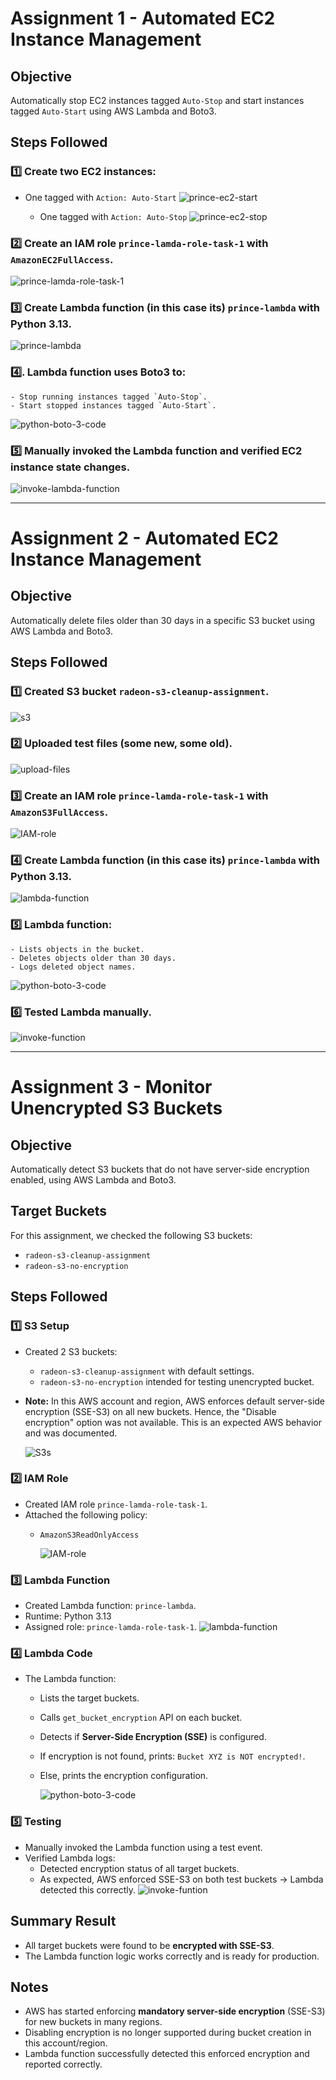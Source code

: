 ﻿# Assignment 1 - Automated EC2 Instance Management

## Objective

Automatically stop EC2 instances tagged `Auto-Stop` and start instances tagged `Auto-Start` using AWS Lambda and Boto3.

## Steps Followed

### 1️⃣ Create two EC2 instances:
 - One tagged with `Action: Auto-Start`
    ![prince-ec2-start](Screenshots/Screenshot-1-EC2-Auto-Stop-Start/ec2-start.png)



    - One tagged with `Action: Auto-Stop`
    ![prince-ec2-stop](Screenshots/Screenshot-1-EC2-Auto-Stop-Start/ec2-stop.png)

### 2️⃣ Create an IAM role `prince-lamda-role-task-1` with `AmazonEC2FullAccess`.
    
![prince-lamda-role-task-1](Screenshots/Screenshot-1-EC2-Auto-Stop-Start/iam-role.png)

### 3️⃣ Create Lambda function (in this case its) `prince-lambda` with Python 3.13.
    
![prince-lambda](Screenshots/Screenshot-1-EC2-Auto-Stop-Start/lambda-function.png)

### 4️⃣. Lambda function uses Boto3 to:
    
    - Stop running instances tagged `Auto-Stop`.
    - Start stopped instances tagged `Auto-Start`.

   ![python-boto-3-code](Screenshots/Screenshot-1-EC2-Auto-Stop-Start/python-boto-3-code.png)

### 5️⃣ Manually invoked the Lambda function and verified EC2 instance state changes.
   
   ![invoke-lambda-function](Screenshots/Screenshot-1-EC2-Auto-Stop-Start/invoke-lambda-function.png)


______________________________________________
# Assignment 2 - Automated EC2 Instance Management

## Objective

Automatically delete files older than 30 days in a specific S3 bucket using AWS Lambda and Boto3.

## Steps Followed

### 1️⃣ Created S3 bucket `radeon-s3-cleanup-assignment`.
   ![s3](Screenshots/Screenshot-2-S3-Cleanup/s3.png)

### 2️⃣ Uploaded test files (some new, some old).
   ![upload-files](Screenshots/Screenshot-2-S3-Cleanup/upload-files.png)

### 3️⃣ Create an IAM role `prince-lamda-role-task-1` with `AmazonS3FullAccess`.
   ![IAM-role](Screenshots/Screenshot-2-S3-Cleanup/IAM-role.png)

### 4️⃣ Create Lambda function (in this case its) `prince-lambda` with Python 3.13.
   ![lambda-function](Screenshots/Screenshot-2-S3-Cleanup/lambda-function.png)

### 5️⃣ Lambda function:
    - Lists objects in the bucket.
    - Deletes objects older than 30 days.
    - Logs deleted object names.
   ![python-boto-3-code](Screenshots/Screenshot-2-S3-Cleanup/python-boto-3-code.png)


### 6️⃣ Tested Lambda manually.
   ![invoke-function](Screenshots/Screenshot-2-S3-Cleanup/invoke-function.png)

---
# Assignment 3 - Monitor Unencrypted S3 Buckets

## Objective

Automatically detect S3 buckets that do not have server-side encryption enabled, using AWS Lambda and Boto3.

## Target Buckets

For this assignment, we checked the following S3 buckets:

- `radeon-s3-cleanup-assignment`
- `radeon-s3-no-encryption`

## Steps Followed

### 1️⃣ S3 Setup

- Created 2 S3 buckets:
    - `radeon-s3-cleanup-assignment` with default settings.
    - `radeon-s3-no-encryption` intended for testing unencrypted bucket.
- **Note:** In this AWS account and region, AWS enforces default server-side encryption (SSE-S3) on all new buckets. Hence, the "Disable encryption" option was not available. This is an expected AWS behavior and was documented.
   
   ![S3s](Screenshots/Screenshot-3-S3-Unencrypted-Check/S3s.png)

### 2️⃣ IAM Role

- Created IAM role `prince-lamda-role-task-1`.
- Attached the following policy:
    - `AmazonS3ReadOnlyAccess`

       ![IAM-role](Screenshots/Screenshot-3-S3-Unencrypted-Check/IAM-role.png)


### 3️⃣ Lambda Function

- Created Lambda function: `prince-lambda`.
- Runtime: Python 3.13
- Assigned role: `prince-lamda-role-task-1`.
       ![lambda-function](Screenshots/Screenshot-3-S3-Unencrypted-Check/lambda-function.png)


### 4️⃣ Lambda Code

- The Lambda function:
    - Lists the target buckets.
    - Calls `get_bucket_encryption` API on each bucket.
    - Detects if **Server-Side Encryption (SSE)** is configured.
    - If encryption is not found, prints: `Bucket XYZ is NOT encrypted!`.
    - Else, prints the encryption configuration.
    
        ![python-boto-3-code](Screenshots/Screenshot-3-S3-Unencrypted-Check/python-boto-3-code.png)


### 5️⃣ Testing

- Manually invoked the Lambda function using a test event.
- Verified Lambda logs:
    - Detected encryption status of all target buckets.
    - As expected, AWS enforced SSE-S3 on both test buckets → Lambda detected this correctly.
        ![invoke-funtion](Screenshots/Screenshot-3-S3-Unencrypted-Check/invoke-funtion.png)



## Summary Result

- All target buckets were found to be **encrypted with SSE-S3**.
- The Lambda function logic works correctly and is ready for production.


## Notes

- AWS has started enforcing **mandatory server-side encryption** (SSE-S3) for new buckets in many regions.
- Disabling encryption is no longer supported during bucket creation in this account/region.
- Lambda function successfully detected this enforced encryption and reported correctly.
